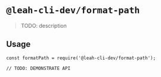 # `@leah-cli-dev/format-path`

> TODO: description

## Usage

```
const formatPath = require('@leah-cli-dev/format-path');

// TODO: DEMONSTRATE API
```
